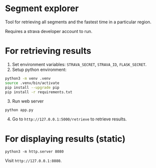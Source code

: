 # Segment explorer
Tool for retrieving all segments and the fastest time in a particular region.

Requires a strava developer account to run.

# For retrieving results

1. Set environment variables: `STRAVA_SECRET`, `STRAVA_ID`, `FLASK_SECRET`.
2. Setup python environment:
```bash
python3 -m venv .venv
source .venv/bin/activate
pip install --upgrade pip
pip install -r requirements.txt
```
3. Run web server
```
python app.py
```
4. Go to `http://127.0.0.1:5000/retrieve` to retrieve results.


# For displaying results (static)

```
python3 -m http.server 8080
```

Visit `http://127.0.0.1:8080`.



